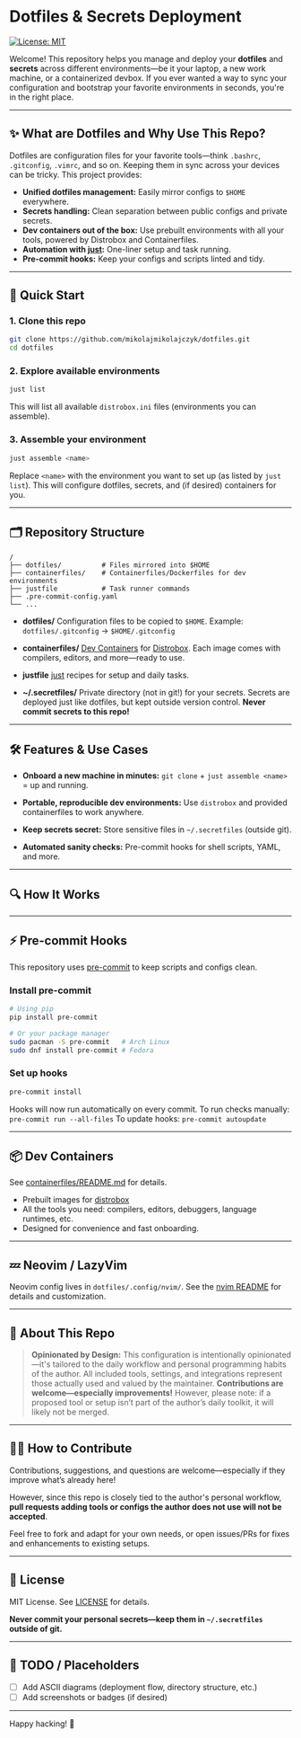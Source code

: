 # Dotfiles & Secrets Deployment

[![License: MIT](https://img.shields.io/badge/license-MIT-blue.svg)](LICENSE)
<!-- [![Build Status](https://img.shields.io/github/actions/workflow/status/mikolajmikolajczyk/dotfiles/ci.yml)](https://github.com/mikolajmikolajczyk/dotfiles/actions) -->

Welcome! This repository helps you manage and deploy your **dotfiles** and **secrets** across different environments—be it your laptop, a new work machine, or a containerized devbox. If you ever wanted a way to sync your configuration and bootstrap your favorite environments in seconds, you're in the right place.

---

## ✨ What are Dotfiles and Why Use This Repo?

Dotfiles are configuration files for your favorite tools—think `.bashrc`, `.gitconfig`, `.vimrc`, and so on. Keeping them in sync across your devices can be tricky. This project provides:

- **Unified dotfiles management:** Easily mirror configs to `$HOME` everywhere.
- **Secrets handling:** Clean separation between public configs and private secrets.
- **Dev containers out of the box:** Use prebuilt environments with all your tools, powered by Distrobox and Containerfiles.
- **Automation with [just](https://github.com/casey/just):** One-liner setup and task running.
- **Pre-commit hooks:** Keep your configs and scripts linted and tidy.

---

## 🚀 Quick Start

### 1. Clone this repo

```bash
git clone https://github.com/mikolajmikolajczyk/dotfiles.git
cd dotfiles
```

### 2. Explore available environments

```bash
just list
```
This will list all available `distrobox.ini` files (environments you can assemble).

### 3. Assemble your environment

```bash
just assemble <name>
```
Replace `<name>` with the environment you want to set up (as listed by `just list`). This will configure dotfiles, secrets, and (if desired) containers for you.

---

## 🗂️ Repository Structure

```
/
├── dotfiles/          # Files mirrored into $HOME
├── containerfiles/    # Containerfiles/Dockerfiles for dev environments
├── justfile           # Task runner commands
├── .pre-commit-config.yaml
└── ...
```
- **dotfiles/**
  Configuration files to be copied to `$HOME`.
  Example: `dotfiles/.gitconfig` → `$HOME/.gitconfig`

- **containerfiles/**
  [Dev Containers](containerfiles/README.md) for [Distrobox](https://distrobox.it/).
  Each image comes with compilers, editors, and more—ready to use.

- **justfile**
  [just](https://github.com/casey/just) recipes for setup and daily tasks.

- **~/.secretfiles/**
  Private directory (not in git!) for your secrets.
  Secrets are deployed just like dotfiles, but kept outside version control.
  **Never commit secrets to this repo!**

---

## 🛠️ Features & Use Cases

- **Onboard a new machine in minutes:**
  `git clone` + `just assemble <name>` = up and running.

- **Portable, reproducible dev environments:**
  Use `distrobox` and provided containerfiles to work anywhere.

- **Keep secrets secret:**
  Store sensitive files in `~/.secretfiles` (outside git).

- **Automated sanity checks:**
  Pre-commit hooks for shell scripts, YAML, and more.

---

## 🔍 How It Works

<!--
ASCII DIAGRAM GOES HERE

You can add a deployment workflow, directory structure, or environment bootstrapping diagram.
-->

---

## ⚡ Pre-commit Hooks

This repository uses [pre-commit](https://pre-commit.com/) to keep scripts and configs clean.

### Install pre-commit

```bash
# Using pip
pip install pre-commit

# Or your package manager
sudo pacman -S pre-commit   # Arch Linux
sudo dnf install pre-commit # Fedora
```

### Set up hooks

```bash
pre-commit install
```

Hooks will now run automatically on every commit.
To run checks manually: `pre-commit run --all-files`
To update hooks: `pre-commit autoupdate`

---

## 📦 Dev Containers

See [containerfiles/README.md](containerfiles/README.md) for details.

- Prebuilt images for [distrobox](https://distrobox.it/)
- All the tools you need: compilers, editors, debuggers, language runtimes, etc.
- Designed for convenience and fast onboarding.

---

## 💤 Neovim / LazyVim

Neovim config lives in `dotfiles/.config/nvim/`.
See the [nvim README](dotfiles/.config/nvim/README.md) for details and customization.

---

## 🧭 About This Repo

> **Opinionated by Design:**
> This configuration is intentionally opinionated—it's tailored to the daily workflow and personal programming habits of the author. All included tools, settings, and integrations represent those actually used and valued by the maintainer.
> **Contributions are welcome—especially improvements!**
> However, please note: if a proposed tool or setup isn’t part of the author’s daily toolkit, it will likely not be merged.

---

## 🧑‍💻 How to Contribute

Contributions, suggestions, and questions are welcome—especially if they improve what’s already here!

However, since this repo is closely tied to the author's personal workflow, **pull requests adding tools or configs the author does not use will not be accepted**.

Feel free to fork and adapt for your own needs, or open issues/PRs for fixes and enhancements to existing setups.

---

## 📜 License

MIT License.
See [LICENSE](LICENSE) for details.

**Never commit your personal secrets—keep them in `~/.secretfiles` outside of git.**

---

## 📝 TODO / Placeholders

- [ ] Add ASCII diagrams (deployment flow, directory structure, etc.)
- [ ] Add screenshots or badges (if desired)

---

Happy hacking! 🚀
